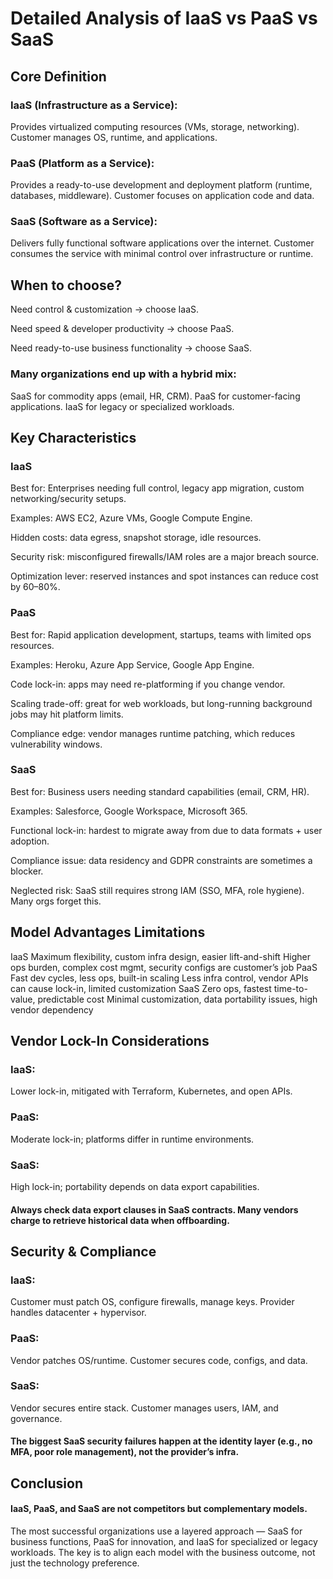 # Detailed Analysis of IaaS vs PaaS vs SaaS

## Core Definition

### IaaS (Infrastructure as a Service): 
Provides virtualized computing resources (VMs, storage, networking). Customer manages OS, runtime, and applications.
### PaaS (Platform as a Service): 
Provides a ready-to-use development and deployment platform (runtime, databases, middleware). Customer focuses on application code and data.
### SaaS (Software as a Service): 
Delivers fully functional software applications over the internet. Customer consumes the service with minimal control over infrastructure or runtime.

## When to choose?

Need control & customization → choose IaaS.

Need speed & developer productivity → choose PaaS.

Need ready-to-use business functionality → choose SaaS.

### Many organizations end up with a hybrid mix:
SaaS for commodity apps (email, HR, CRM).
PaaS for customer-facing applications.
IaaS for legacy or specialized workloads.


## Key Characteristics

### IaaS

Best for: Enterprises needing full control, legacy app migration, custom networking/security setups.

Examples: AWS EC2, Azure VMs, Google Compute Engine.

Hidden costs: data egress, snapshot storage, idle resources.

Security risk: misconfigured firewalls/IAM roles are a major breach source.

Optimization lever: reserved instances and spot instances can reduce cost by 60–80%.

### PaaS

Best for: Rapid application development, startups, teams with limited ops resources.

Examples: Heroku, Azure App Service, Google App Engine.

Code lock-in: apps may need re-platforming if you change vendor.

Scaling trade-off: great for web workloads, but long-running background jobs may hit platform limits.

Compliance edge: vendor manages runtime patching, which reduces vulnerability windows.

### SaaS

Best for: Business users needing standard capabilities (email, CRM, HR).

Examples: Salesforce, Google Workspace, Microsoft 365.

Functional lock-in: hardest to migrate away from due to data formats + user adoption.

Compliance issue: data residency and GDPR constraints are sometimes a blocker.

Neglected risk: SaaS still requires strong IAM (SSO, MFA, role hygiene). Many orgs forget this.

## Model Advantages Limitations

IaaS Maximum flexibility, custom infra design, easier lift-and-shift Higher ops burden, complex cost mgmt, security configs are customer’s job
PaaS Fast dev cycles, less ops, built-in scaling Less infra control, vendor APIs can cause lock-in, limited customization
SaaS Zero ops, fastest time-to-value, predictable cost Minimal customization, data portability issues, high vendor dependency

## Vendor Lock-In Considerations

### IaaS:
Lower lock-in, mitigated with Terraform, Kubernetes, and open APIs.
### PaaS:
Moderate lock-in; platforms differ in runtime environments.
### SaaS:
High lock-in; portability depends on data export capabilities.

#### Always check data export clauses in SaaS contracts. Many vendors charge to retrieve historical data when offboarding.

## Security & Compliance

### IaaS: 
Customer must patch OS, configure firewalls, manage keys. Provider handles datacenter + hypervisor.
### PaaS:
Vendor patches OS/runtime. Customer secures code, configs, and data.
### SaaS:
Vendor secures entire stack. Customer manages users, IAM, and governance.
#### The biggest SaaS security failures happen at the identity layer (e.g., no MFA, poor role management), not the provider’s infra.

## Conclusion

#### IaaS, PaaS, and SaaS are not competitors but complementary models.
The most successful organizations use a layered approach — SaaS for business functions, PaaS for innovation, and IaaS for specialized or legacy workloads. The key is to align each model with the business outcome, not just the technology preference.



